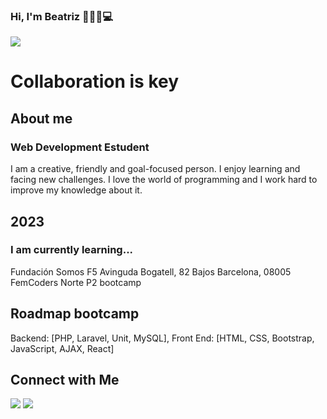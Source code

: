 ### Hi, I'm Beatriz 👋👩🍀💻

<img src="https://i.pinimg.com/originals/d6/c0/eb/d6c0eb6b4487c133c431c8957ac19ed5.gif">

<!DOCTYPE html>
<div>
  <h1>Collaboration is key</h1>
  <h2>About me</h2>
  <h3>Web Development Estudent</h3>
  <p>I am a creative, friendly and goal-focused person. I enjoy learning and facing new challenges.
  I love the world of programming and I work hard to improve my knowledge about it.</p>
</div>
<div>
  <h2>2023</h2>
  <h3>I am currently learning...</h3>
  <p>Fundación Somos F5
   Avinguda Bogatell, 82 Bajos
   Barcelona, 08005
   FemCoders Norte P2 bootcamp</p>
</div>  
<div>
  <h2>Roadmap bootcamp</h2>
  Backend: [PHP, Laravel, Unit, MySQL],
  Front End: [HTML, CSS, Bootstrap, JavaScript, AJAX, React]</h2>

  <h2>Connect with Me</h2>  
  <a href=" https://twitter.com/BeatrizCan99975"><img src="https://github.com/BeatrizCano/BeatrizCano/assets/130498392/4d172ae7-7bc0-4f5e-a416-8460fa09dd4c"></a>
  <a href="https://www.linkedin.com/in/beatriz-cano-fern%C3%A1ndez-4a8684210/"><img src="https://github.com/BeatrizCano/BeatrizCano/assets/130498392/2e870ba1-b7e7-49d0-81d0-3e6bf4baa6a0"></a> 
</div>

<!--
**BeatrizCano/BeatrizCano** is a ✨ _special_ ✨ repository because its `README.md` (this file) appears on your GitHub profile.

Here are some ideas to get you started:

- 🔭 I’m currently working on ...
- 🌱 I’m currently learning ...
- 👯 I’m looking to collaborate on ...
- 🤔 I’m looking for help with ...
- 💬 Ask me about ...
- 📫 How to reach me: ...
- 😄 Pronouns: ...
- ⚡ Fun fact: ...
-->
